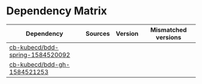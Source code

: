 # Dependency Matrix

Dependency | Sources | Version | Mismatched versions
---------- | ------- | ------- | -------------------
[cb-kubecd/bdd-spring-1584520092](https://github.com/cb-kubecd/bdd-spring-1584520092.git) |  | []() | 
[cb-kubecd/bdd-gh-1584521253](https://github.com/cb-kubecd/bdd-gh-1584521253.git) |  | []() | 
